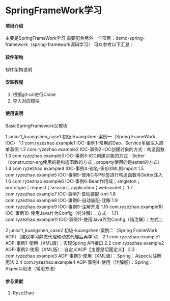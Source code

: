 # SpringFrameWork学习

#### 项目介绍
主要是SpringFrameWork学习
需要配合另外一个项目：demo-spring-framework（spring-framework源码学习）
可以参考以下汇总：


#### 软件架构
软件架构说明


#### 安装教程

1. 根据git-url进行Clone
2. 导入对应模块

#### 使用说明
BasicSpringFramework父模块

1   junior1_kuangshen_case1                     初级-kuangshen-案例一（Spring FrameWork IOC）
1.1     com.ryzezhao.example1                       IOC-事例1-常用的Dao、Service多层注入简单事例
1.2     com.ryzezhao.example2                       IOC-事例2-IOC创建对象的方式：构造函数
1.3     com.ryzezhao.example3                       IOC-事例3-IOC创建对象的方式：Setter（constructor-arg使用的是构造函数的方式；property使用的是setter的方式）
1.4     com.ryzezhao.example4                       IOC-事例4-别名-多份XML的import
1.5     com.ryzezhao.example5                       IOC-事例5-使用C与P标签进行构造函数与Setter注入
1.6     com.ryzezhao.example6                       IOC-事例6-Bean作用域；singleton；prototype；request；session；application；websocket；
1.7     com.ryzezhao.example7                       IOC-事例7-自动装配-xml
1.8     com.ryzezhao.example8                       IOC-事例8-自动装配-注解
1.9     com.ryzezhao.example9                       IOC-事例9-注解开发
1.10    com.ryzezhao.example10                      IOC-事例10-使用Java作为Config（纯注解）：方式一
1.11    com.ryzezhao.example11                      IOC-事例11-使用Java作为Config（纯注解）：方式二

2   junior1_kuangshen_case2                     初级-kuangshen-案例二（Spring FrameWork AOP）（建议学习静态代理和动态代理后再学习）
2.1     com.ryzezhao.example1                       AOP-事例1-使用（XML版）：实现Spring API接口
2.2     com.ryzezhao.example2                       AOP-事例2-使用（XML版）：自定义AOP【主要是切面定义】
2.3     com.ryzezhao.example3                       AOP-事例3-使用（XML版）：Spring：AspectJ注解用法
2.4     com.ryzezhao.example4                       AOP-事例4-使用（注解版）：Spring：AspectJ用法（常用方法）




















#### 参与贡献
1. RyzeZhao

